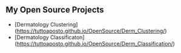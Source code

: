 ## My Open Source Projects
- [Dermatology Clustering] (https://tuttoaposto.github.io/OpenSource/Derm_Clustering/)
- [Dermatology Classificaton] (https://tuttoaposto.github.io/OpenSource/Derm_Classification/)
